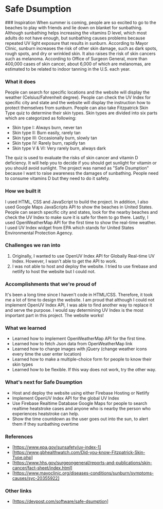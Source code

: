 <h1>Safe Dsumption</h1>
### Inspiration
When summer is coming, people are so excited to go to the beaches to play with friends and lie down on blanket for sunbathing. Although sunbathing helps increasing the vitamins D level, which most adults do not have enough, but sunbathing causes problems because repeated UV light exposure that results in sunburn. According to Mayor Clinic,  sunburn increases the risk of other skin damage, such as dark spots, rough spots, and dry or wrinkled skin. It also raises the risk of skin cancers such as melanoma. According to Office of Surgeon General, more than 400,000 cases of skin cancer, about 6,000 of which are melanomas, are estimated to be related to indoor tanning in the U.S. each year. 

### What it does
People can search for specific locations and the website will display the weather (Celsius/Fahrenheit degree). People can check the UV Index for specific city and state and the website will display the instruction how to protect themselves from sunburn. People can also take Fitzpatrick Skin Type quiz to determine their skin types. Skin types are divided into six parts which are categorized as following: 

- Skin type I: Always burn, never tan
- Skin type II: Burn easily, rarely tan
- Skin type III: Occasionally burn, slowly tan
- Skin type IV: Rarely burn, rapidly tan
- Skin type V & VI: Very rarely burn, always dark

The quiz is used to evaluate the risks of skin cancer and vitamin D deficiency. It will help you to decide if you should get sunlight for vitamin or you should avoid sunlight. 
The project was named as "Safe Dsumption" because I want to raise awareness the damages of sunbathing. People need to consume vitamins D but they need to do it safety. 

### How we built it
I used HTML, CSS and JavaScript to build the project. In addition, I also used Google Maps JavaScripts API to show the beaches in United States. People can search specific city and states, look for the nearby beaches and check the UV Index to make sure it is safe for them to go there. Lastly, I used OpenWeatherMap API for the first time to show the real-time weather. I used UV Index widget from EPA which stands for United States Environmental Protection Agency. 

### Challenges we ran into
1. Originally, I wanted to use OpenUV Index API for Globally Real-time UV Index. However, I wasn't able to get the API to work. 
2. I was not able to host and deploy the website. I tried to use firebase and netlify to host the website but I could not. 

### Accomplishments that we're proud of
It's been a long time since I haven't code in HTML/CSS. Therefore, it took me a lot of time to design the website.  I am proud that although I could not implement OpenUV Index API, I was able to find another way to replace it and serve the purpose. I would say determining UV Index is the most important part in this project. The website works! 

### What we learned
- Learned how to implement OpenWeatherMap API for the first time. 
- Learned how to fetch Json data from OpenWeatherMap link
- Learned how to change images with jQuery (change weather icons every time the user enter location)
- Learned how to make a multiple-choice form for people to know their skin types
- Learned how to be flexible. If this way does not work, try the other way.

### What's next for Safe Dsumption
- Host and deploy the website using either Firebase Hosting or Netlify
- Implement OpenUV Index API for the global UV Index
- Use Firebase Realtime Database Google Maps for people to search realtime heatstroke cases and anyone who is nearby the person who experiences heatstroke can help. 
- Show the time countdown as the user goes out into the sun, to alert them if they sunbathing overtime

### References
- [https://www.epa.gov/sunsafety/uv-index-1]
- [https://www.gbhealthwatch.com/Did-you-know-Fitzpatrick-Skin-Type.php]
- [https://www.hhs.gov/surgeongeneral/reports-and-publications/skin-cancer/fact-sheet/index.html]
- [https://www.mayoclinic.org/diseases-conditions/sunburn/symptoms-causes/syc-20355922]

### Other links
- [https://devpost.com/software/safe-dsumption]
